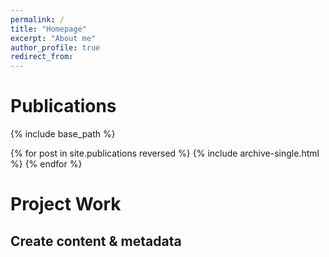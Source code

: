 ```yaml
---
permalink: /
title: "Homepage"
excerpt: "About me"
author_profile: true
redirect_from: 
---
```



Publications
======

{% include base_path %}

{% for post in site.publications reversed %}
  {% include archive-single.html %}
{% endfor %}

Project Work
======

Create content & metadata
------

